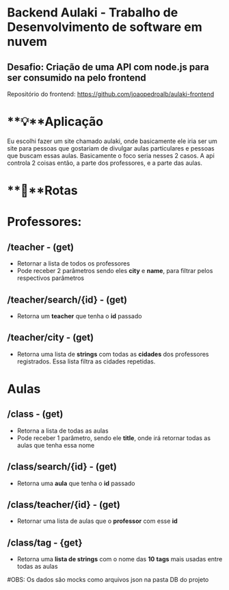 # Backend Aulaki - Trabalho de ****Desenvolvimento de software em nuvem****

## Desafio: Criação de uma API com node.js para ser consumido na pelo frontend

Repositório do frontend: https://github.com/joaopedroalb/aulaki-frontend

# **💡**Aplicação

Eu escolhi fazer um site chamado aulaki, onde basicamente ele iria ser um site para pessoas que gostariam de divulgar aulas particulares e pessoas que buscam essas aulas. Basicamente o foco seria nesses 2 casos. A api controla 2 coisas então, a parte dos professores, e a parte das aulas. 

# **📡**Rotas

# Professores:

## /teacher - (get)

- Retornar a lista de todos os professores
- Pode receber 2 parâmetros sendo eles **city** e **name**, para filtrar pelos respectivos parâmetros

## /teacher/search/{id} - (get)

- Retorna um **teacher** que tenha o **id** passado

## /teacher/city - (get)

- Retorna uma lista de **strings** com todas as **cidades** dos professores registrados. Essa lista filtra as cidades repetidas.

# Aulas

## /class - (get)

- Retorna a lista de todas as aulas
- Pode receber 1 parâmetro, sendo ele **title**, onde irá retornar todas as aulas que tenha essa nome

## /class/search/{id} - (get)

- Retorna uma **aula** que tenha o **id** passado

## /class/teacher/{id} -  (get)

- Retornar uma lista de aulas que o **professor** com esse **id**

## /class/tag - {get}

- Retorna uma **lista de strings** com o nome das **10** **tags** mais usadas entre todas as aulas

#OBS: Os dados são mocks como arquivos json na pasta DB do projeto
